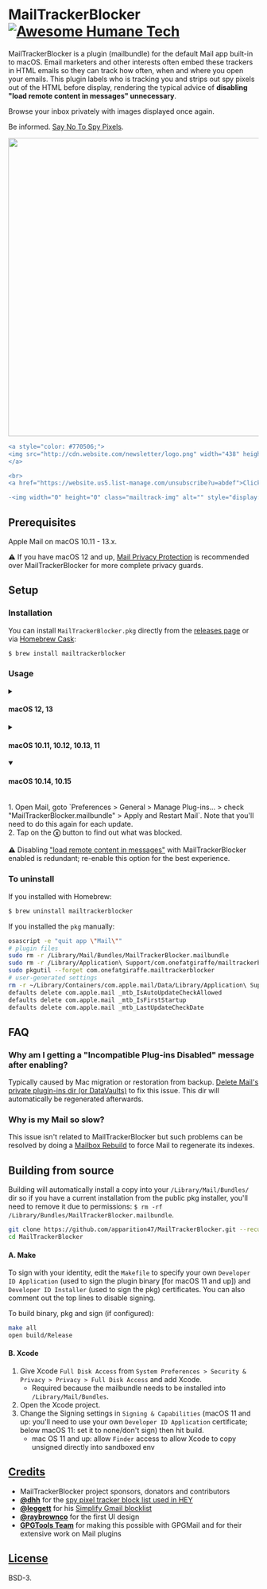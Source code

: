 # MailTrackerBlocker [![Awesome Humane Tech](https://raw.githubusercontent.com/humanetech-community/awesome-humane-tech/main/humane-tech-badge.svg?sanitize=true)](https://github.com/humanetech-community/awesome-humane-tech)

MailTrackerBlocker is a plugin (mailbundle) for the default Mail app built-in to macOS. Email marketers and other interests often embed these trackers in HTML emails so they can track how often, when and where you open your emails. This plugin labels who is tracking you and strips out spy pixels out of the HTML before display, rendering the typical advice of **disabling "load remote content in messages" unnecessary**.

Browse your inbox privately with images displayed once again.

Be informed. [Say No To Spy Pixels](https://notospypixels.com/).

<p align="center"><img width="600" src="https://user-images.githubusercontent.com/3298414/121038136-00d2f780-c7eb-11eb-8e1a-d7d1fafc2e15.jpg"></p>

```diff
<a style="color: #770506;">
<img src="http://cdn.website.com/newsletter/logo.png" width="438" height="42" border="0" style="max-width: 90%; height: auto" alt="logo.png">
</a>

<br>
<a href="https://website.us5.list-manage.com/unsubscribe?u=abdef">Click here to unsubscribe</a> or <a href="https://website.us5.list-manage.com/profile?u=abdef">Update subscription preferences</a>

-<img width="0" height="0" class="mailtrack-img" alt="" style="display:flex" src="https://mailtrack.io/trace/mail/0eabccbe98c98e9b8e9a8b89eab89ce9ab89e8bc.png?u=1234567">
```

## Prerequisites

Apple Mail on macOS 10.11 - 13.x.

⚠️ If you have macOS 12 and up, [Mail Privacy Protection](https://support.apple.com/en-ca/guide/mail/mlhl03be2866/mac) is recommended over MailTrackerBlocker for more complete privacy guards.


## Setup

### Installation

You can install `MailTrackerBlocker.pkg` directly from the [releases page](https://github.com/apparition47/MailTrackerBlocker/releases) or via [Homebrew Cask](https://brew.sh):

```bash
$ brew install mailtrackerblocker
```

### Usage

<details>
<summary><h4>macOS 12, 13</h4></summary>
<br>
1. Tap on the <strong>ⓧ</strong> button to find out what was blocked.
<br><br>
⚠️ Enabling <a href="https://techviral.net/wp-content/uploads/2021/11/Mail-Privacy-Protection.jpg">"Block All Remote Content"</a> with MailTrackerBlocker enabled is redundant; disable this option for the best experience.
</details>

<details>
<summary><h4>macOS 10.11, 10.12, 10.13, 11</h4></summary>
<br>
1. Tap on the <strong>ⓧ</strong> button to find out what was blocked.
<br><br>
⚠️ Disabling <a href="https://www.imore.com/sites/imore.com/files/styles/xlarge/public/field/image/2019/07/mac-load-remote.jpg">"load remote content in messages"</a> with MailTrackerBlocker enabled is redundant; re-enable this option for the best experience.
</details>

<details open>
<summary><h4>macOS 10.14, 10.15</h4></summary>
<br>
1. Open Mail, goto `Preferences > General > Manage Plug-ins... > check "MailTrackerBlocker.mailbundle" > Apply and Restart Mail`. Note that you'll need to do this again for each update.
<br>
2. Tap on the <strong>ⓧ</strong> button to find out what was blocked.
<br><br>
⚠️ Disabling <a href="https://www.imore.com/sites/imore.com/files/styles/xlarge/public/field/image/2019/07/mac-load-remote.jpg">"load remote content in messages"</a> with MailTrackerBlocker enabled is redundant; re-enable this option for the best experience.
</details>


### To uninstall

If you installed with Homebrew:

```bash
$ brew uninstall mailtrackerblocker
```

If you installed the `pkg` manually:

```bash
osascript -e "quit app \"Mail\""
# plugin files
sudo rm -r /Library/Mail/Bundles/MailTrackerBlocker.mailbundle
sudo rm -r /Library/Application\ Support/com.onefatgiraffe/mailtrackerblocker
sudo pkgutil --forget com.onefatgiraffe.mailtrackerblocker
# user-generated settings
rm -r ~/Library/Containers/com.apple.mail/Data/Library/Application\ Support/com.onefatgiraffe.mailtrackerblocker
defaults delete com.apple.mail _mtb_IsAutoUpdateCheckAllowed
defaults delete com.apple.mail _mtb_IsFirstStartup
defaults delete com.apple.mail _mtb_LastUpdateCheckDate
```

## FAQ

### Why am I getting a "Incompatible Plug-ins Disabled" message after enabling?

Typically caused by Mac migration or restoration from backup. [Delete Mail's private plugin-ins dir (or DataVaults)](https://c-command.com/spamsieve/help/resetting-mail-s-privat) to fix this issue. This dir will automatically be regenerated afterwards.

### Why is my Mail so slow?

This issue isn't related to MailTrackerBlocker but such problems can be resolved by doing a [Mailbox Rebuild](https://c-command.com/spamsieve/help/how-can-i-rebuild-apple) to force Mail to regenerate its indexes.


## Building from source

Building will automatically install a copy into your `/Library/Mail/Bundles/` dir so if you have a current installation from the public pkg installer, you'll need to remove it due to permissions: `$ rm -rf /Library/Bundles/MailTrackerBlocker.mailbundle`.

```bash
git clone https://github.com/apparition47/MailTrackerBlocker.git --recursive
cd MailTrackerBlocker
```

#### A. Make

To sign with your identity, edit the `Makefile` to specify your own `Developer ID Application` (used to sign the plugin binary [for macOS 11 and up]) and `Developer ID Installer` (used to sign the pkg) certificates. You can also comment out the top lines to disable signing.

To build binary, pkg and sign (if configured):

```bash
make all
open build/Release
```

#### B. Xcode

1. Give Xcode `Full Disk Access` from `System Preferences > Security & Privacy > Privacy > Full Disk Access` and add Xcode.
     * Required because the mailbundle needs to be installed into `/Library/Mail/Bundles`.
2. Open the Xcode project.
3. Change the Signing settings in `Signing & Capabilities` (macOS 11 and up: you'll need to use your own `Developer ID Application` certificate; below macOS 11: set it to none/don't sign) then hit build.
     * mac OS 11 and up: allow `Finder` access to allow Xcode to copy unsigned directly into sandboxed env


## [Credits](https://github.com/apparition47/MailTrackerBlocker/blob/master/Resources/ACKNOWLEDGEMENTS)

* MailTrackerBlocker project sponsors, donators and contributors
* **[@dhh](https://github.com/dhh)** for the [spy pixel tracker block list used in HEY](https://gist.github.com/dhh/360f4dc7ddbce786f8e82b97cdad9d20)
* **[@leggett](https://github.com/leggett)** for his [Simplify Gmail blocklist](https://github.com/leggett/simplify-trackers)
* **[@raybrownco](https://github.com/raybrownco)** for the first UI design
* **[GPGTools Team](https://gpgtools.org/)** for making this possible with GPGMail and for their extensive work on Mail plugins


## [License](https://github.com/apparition47/MailTrackerBlocker/blob/master/LICENSE)

BSD-3.
